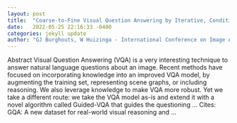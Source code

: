 ```yaml
---
layout: post
title:  "Coarse-to-Fine Visual Question Answering by Iterative, Conditional Refinement"
date:   2022-05-25 22:16:33 -0400
categories: jekyll update
author: "GJ Burghouts, W Huizinga - International Conference on Image Analysis and …, 2022"
---
```

Abstract Visual Question Answering (VQA) is a very interesting technique to answer natural language questions about an image. Recent methods have focused on incorporating knowledge into an improved VQA model, by augmenting the training set, representing scene graphs, or including reasoning. We also leverage knowledge to make VQA more robust. Yet we take a different route: we take the VQA model as-is and extend it with a novel algorithm called Guided-VQA that guides the questioning … Cites: ‪GQA: A new dataset for real-world visual reasoning and …‬